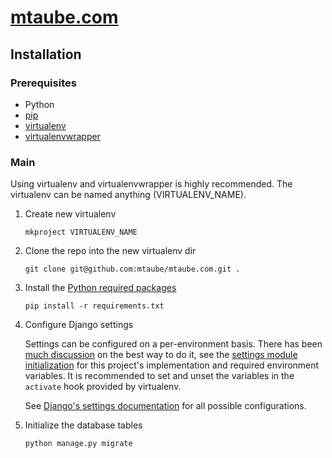 # [mtaube.com](http://www.mtaube.com)

## Installation

### Prerequisites

- Python
- [pip](https://pip.pypa.io/en/stable/installing.html)
- [virtualenv](https://virtualenv.pypa.io/en/latest/)
- [virtualenvwrapper](https://virtualenvwrapper.readthedocs.org/en/latest/)

### Main

Using virtualenv and virtualenvwrapper is highly recommended. The virtualenv can be named anything (VIRTUALENV_NAME).

1. Create new virtualenv

    ```
    mkproject VIRTUALENV_NAME
    ```

2. Clone the repo into the new virtualenv dir

    ```
    git clone git@github.com:mtaube/mtaube.com.git .
    ```

3. Install the [Python required packages](requirements.txt)

    ```
    pip install -r requirements.txt
    ```

4. Configure Django settings

    Settings can be configured on a per-environment basis. There has been [much discussion](https://code.djangoproject.com/wiki/SplitSettings) on the best way to do it, see the [settings module initialization](mtaube/settings/__init__.py) for this project's implementation and required environment variables. It is recommended to set and unset the variables in the ``activate`` hook provided by virtualenv.

    See [Django's settings documentation](https://docs.djangoproject.com/en/1.8/ref/settings/) for all possible configurations.

5. Initialize the database tables

    ```
    python manage.py migrate
    ```